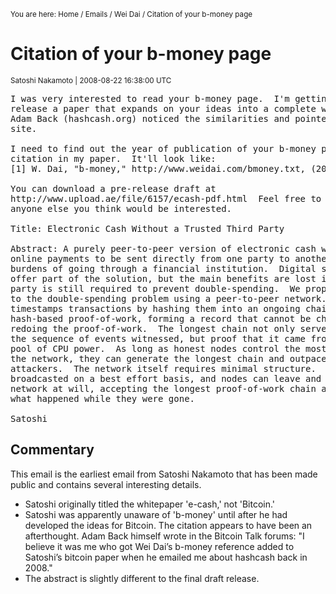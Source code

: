 <small>You are here: Home / Emails / Wei Dai / Citation of your b-money page</small>

# Citation of your b-money page

<small>Satoshi Nakamoto | 2008-08-22 16:38:00 UTC</small>

<pre>I was very interested to read your b-money page.  I'm getting ready to
release a paper that expands on your ideas into a complete working system.
Adam Back (hashcash.org) noticed the similarities and pointed me to your
site.

I need to find out the year of publication of your b-money page for the
citation in my paper.  It'll look like:
[1] W. Dai, "b-money," http://www.weidai.com/bmoney.txt, (2006?).

You can download a pre-release draft at
http://www.upload.ae/file/6157/ecash-pdf.html  Feel free to forward it to
anyone else you think would be interested.

Title: Electronic Cash Without a Trusted Third Party

Abstract: A purely peer-to-peer version of electronic cash would allow
online payments to be sent directly from one party to another without the
burdens of going through a financial institution.  Digital signatures
offer part of the solution, but the main benefits are lost if a trusted
party is still required to prevent double-spending.  We propose a solution
to the double-spending problem using a peer-to-peer network.  The network
timestamps transactions by hashing them into an ongoing chain of
hash-based proof-of-work, forming a record that cannot be changed without
redoing the proof-of-work.  The longest chain not only serves as proof of
the sequence of events witnessed, but proof that it came from the largest
pool of CPU power.  As long as honest nodes control the most CPU power on
the network, they can generate the longest chain and outpace any
attackers.  The network itself requires minimal structure.  Messages are
broadcasted on a best effort basis, and nodes can leave and rejoin the
network at will, accepting the longest proof-of-work chain as proof of
what happened while they were gone.

Satoshi</pre>

## Commentary

This email is the earliest email from Satoshi Nakamoto that has been made public and contains several interesting details.

- Satoshi originally titled the whitepaper 'e-cash,' not 'Bitcoin.'
- Satoshi was apparently unaware of 'b-money' until after he had developed the ideas for Bitcoin. The citation appears to have been an afterthought. Adam Back himself wrote in the Bitcoin Talk forums: "I believe it was me who got Wei Dai’s b-money reference added to Satoshi’s bitcoin paper when he emailed me about hashcash back in 2008."
- The abstract is slightly different to the final draft release.

